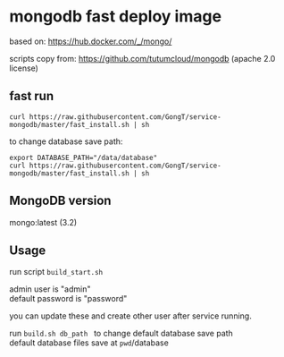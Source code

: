 mongodb fast deploy image
====================

based on:
https://hub.docker.com/_/mongo/

scripts copy from:
https://github.com/tutumcloud/mongodb 
(apache 2.0 license)

fast run
---------------

    curl https://raw.githubusercontent.com/GongT/service-mongodb/master/fast_install.sh | sh

to change database save path:

    export DATABASE_PATH="/data/database"
    curl https://raw.githubusercontent.com/GongT/service-mongodb/master/fast_install.sh | sh


MongoDB version
---------------
mongo:latest (3.2)

Usage
-----
run script `build_start.sh`

admin user is "admin"   
default password is "password"

you can update these and create other user after service running.

run `build.sh db_path ` to change default database save path    
default database files save at `pwd`/database
